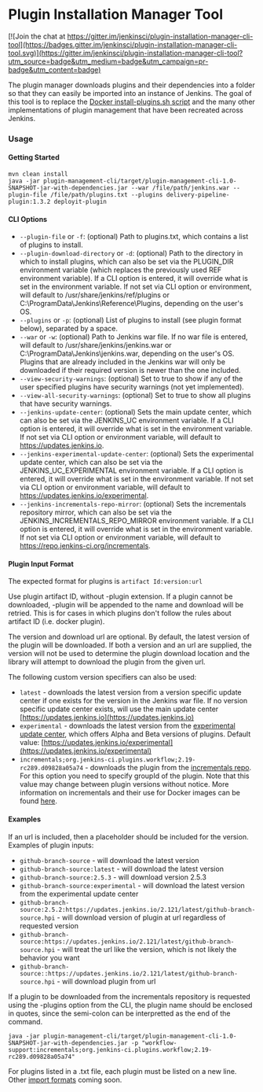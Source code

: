 Plugin Installation Manager Tool
================================

[![Join the chat at https://gitter.im/jenkinsci/plugin-installation-manager-cli-tool](https://badges.gitter.im/jenkinsci/plugin-installation-manager-cli-tool.svg)](https://gitter.im/jenkinsci/plugin-installation-manager-cli-tool?utm_source=badge&utm_medium=badge&utm_campaign=pr-badge&utm_content=badge)

The plugin manager downloads plugins and their dependencies into a folder so that they can easily be imported into an instance of Jenkins. The goal of this tool is to replace the [Docker install-plugins.sh script](https://github.com/jenkinsci/docker/blob/master/install-plugins.sh) and the many other implementations of plugin management that have been recreated across Jenkins.

### Usage

#### Getting Started
```
mvn clean install 
java -jar plugin-management-cli/target/plugin-management-cli-1.0-SNAPSHOT-jar-with-dependencies.jar --war /file/path/jenkins.war --plugin-file /file/path/plugins.txt --plugins delivery-pipeline-plugin:1.3.2 deployit-plugin
```

#### CLI Options
* `--plugin-file` or `-f`: (optional) Path to plugins.txt, which contains a list of plugins to install.
* `--plugin-download-directory` or `-d`: (optional) Path to the directory in which to install plugins, which can also be set via the PLUGIN_DIR environment variable (which replaces the previously used REF environment variable). If a CLI option is entered, it will override what is set in the environment variable.  If not set via CLI option or environment, will default to /usr/share/jenkins/ref/plugins or C:\ProgramData\Jenkins\Reference\Plugins, depending on the user's OS.
* `--plugins` or `-p`: (optional) List of plugins to install (see plugin format below), separated by a space. 
* `--war` or `-w`: (optional) Path to Jenkins war file. If no war file is entered, will default to /usr/share/jenkins/jenkins.war or C:\ProgramData\Jenkins\jenkins.war, depending on the user's OS. Plugins that are already included in the Jenkins war will only be downloaded if their required version is newer than the one included.
* `--view-security-warnings`: (optional) Set to true to show if any of the user specified plugins have security warnings (not yet implemented).
* `--view-all-security-warnings`: (optional) Set to true to show all plugins that have security warnings.
* `--jenkins-update-center`: (optional) Sets the main update center, which can also be set via the JENKINS_UC environment variable. If a CLI option is entered, it will override what is set in the environment variable. If not set via CLI option or environment variable, will default to https://updates.jenkins.io.
* `--jenkins-experimental-update-center`: (optional) Sets the experimental update center, which can also be set via the JENKINS_UC_EXPERIMENTAL environment variable. If a CLI option is entered, it will override what is set in the environment variable. If not set via CLI option or environment variable, will default to https://updates.jenkins.io/experimental.
* `--jenkins-incrementals-repo-mirror`: (optional) Sets the incrementals repository mirror, which can also be set via the JENKINS_INCREMENTALS_REPO_MIRROR environment variable. If a CLI option is entered, it will override what is set in the environment variable. If not set via CLI option or environment variable, will default to https://repo.jenkins-ci.org/incrementals.


#### Plugin Input Format
The expected format for plugins is `artifact Id:version:url`

Use plugin artifact ID, without -plugin extension. If a plugin cannot be downloaded, -plugin will be appended to the name and download will be retried. This is for cases in which plugins don't follow the rules about artifact ID (i.e. docker plugin).

The version and  download url are optional. By default, the latest version of the plugin will be downloaded. If both a version and an url are supplied, the version will not be used to determine the plugin download location and the library will attempt to download the plugin from the given url.

The following custom version specifiers can also be used: 

* `latest` - downloads the latest version from a version specific update center if one exists for the version in the Jenkins war file. If no version specific update center exists, will use the main update center [https://updates.jenkins.io](https://updates.jenkins.io)
* `experimental` - downloads the latest version from the [experimental update center](https://jenkins.io/doc/developer/publishing/releasing-experimental-updates/), which offers Alpha and Beta versions of plugins. Default value: [https://updates.jenkins.io/experimental](https://updates.jenkins.io/experimental)
* `incrementals;org.jenkins-ci.plugins.workflow;2.19-rc289.d09828a05a74` - downloads the plugin from the [incrementals repo](https://jenkins.io/blog/2018/05/15/incremental-deployment/). For this option you need to specify groupId of the plugin. Note that this value may change between plugin versions without notice. More information on incrementals and their use for Docker images can be found [here](https://github.com/jenkinsci/incrementals-tools#updating-versions-for-jenkins-docker-images).  

#### Examples
If an url is included, then a placeholder should be included for the version. Examples of plugin inputs:

* `github-branch-source` - will download the latest version
* `github-branch-source:latest` - will download the latest version
* `github-branch-source:2.5.3` - will download version 2.5.3
* `github-branch-source:experimental` - will download the latest version from the experimental update center
* `github-branch-source:2.5.2:https://updates.jenkins.io/2.121/latest/github-branch-source.hpi` - will download version of plugin at url regardless of requested version
* `github-branch-source:https://updates.jenkins.io/2.121/latest/github-branch-source.hpi` - will treat the url like the version, which is not likely the behavior you want
* `github-branch-source::https://updates.jenkins.io/2.121/latest/github-branch-source.hpi` - will download plugin from url 

If a plugin to be downloaded from the incrementals repository is requested using the -plugins option from the CLI, the plugin name should be enclosed in quotes, since the semi-colon can be interpretted as the end of the command.

```
java -jar plugin-management-cli/target/plugin-management-cli-1.0-SNAPSHOT-jar-with-dependencies.jar -p "workflow-support:incrementals;org.jenkins-ci.plugins.workflow;2.19-rc289.d09828a05a74"
```

For plugins listed in a .txt file, each plugin must be listed on a new line. Other [import formats](https://issues.jenkins-ci.org/browse/JENKINS-58147) coming soon. 
